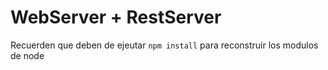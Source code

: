 # WebServer + RestServer

Recuerden que deben de ejeutar ```npm install``` para reconstruir los modulos de node
